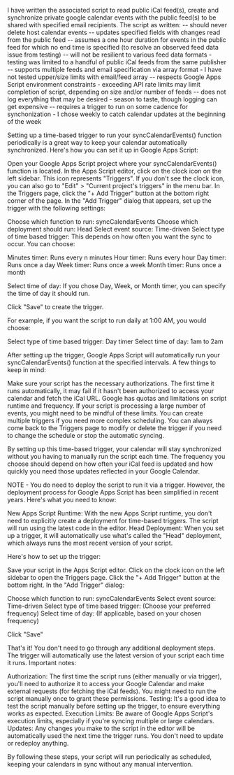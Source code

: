 I have written the associated script to read public iCal feed(s), create and synchronize private google calendar events with the public feed(s) to be shared with specified email recipients. The script as written:
-- should never delete host calendar events
-- updates specified fields with changes read from the public feed
-- assumes a one hour duration for events in the public feed for which no end time is specified (to resolve an observed feed data issue from testing)
-- will not be resilient to various feed data formats - testing was limited to a handful of public iCal feeds from the same publisher
-- supports multiple feeds and email specification via array format - I have not tested upper/size limits with email/feed array
-- respects Google Apps Script environment constraints - exceeding API rate limits may limit completion of script, depending on size and/or number of feeds
-- does not log everything that may be desired - season to taste, though logging can get expensive
-- requires a trigger to run on some cadence for synchonization - I chose weekly to catch calendar updates at the beginning of the week


Setting up a time-based trigger to run your syncCalendarEvents() function periodically is a great way to keep your calendar automatically synchronized. Here's how you can set it up in Google Apps Script:

Open your Google Apps Script project where your syncCalendarEvents() function is located.
In the Apps Script editor, click on the clock icon on the left sidebar. This icon represents "Triggers".
If you don't see the clock icon, you can also go to "Edit" > "Current project's triggers" in the menu bar.
In the Triggers page, click the "+ Add Trigger" button at the bottom right corner of the page.
In the "Add Trigger" dialog that appears, set up the trigger with the following settings:

Choose which function to run: syncCalendarEvents
Choose which deployment should run: Head
Select event source: Time-driven
Select type of time based trigger: This depends on how often you want the sync to occur. You can choose:

Minutes timer: Runs every n minutes
Hour timer: Runs every hour
Day timer: Runs once a day
Week timer: Runs once a week
Month timer: Runs once a month

Select time of day: If you chose Day, Week, or Month timer, you can specify the time of day it should run.

Click "Save" to create the trigger.

For example, if you want the script to run daily at 1:00 AM, you would choose:

Select type of time based trigger: Day timer
Select time of day: 1am to 2am

After setting up the trigger, Google Apps Script will automatically run your syncCalendarEvents() function at the specified intervals.
A few things to keep in mind:

Make sure your script has the necessary authorizations. The first time it runs automatically, it may fail if it hasn't been authorized to access your calendar and fetch the iCal URL.
Google has quotas and limitations on script runtime and frequency. If your script is processing a large number of events, you might need to be mindful of these limits.
You can create multiple triggers if you need more complex scheduling.
You can always come back to the Triggers page to modify or delete the trigger if you need to change the schedule or stop the automatic syncing.

By setting up this time-based trigger, your calendar will stay synchronized without you having to manually run the script each time. The frequency you choose should depend on how often your iCal feed is updated and how quickly you need those updates reflected in your Google Calendar.

NOTE - You do need to deploy the script to run it via a trigger. However, the deployment process for Google Apps Script has been simplified in recent years. Here's what you need to know:

New Apps Script Runtime:
With the new Apps Script runtime, you don't need to explicitly create a deployment for time-based triggers. The script will run using the latest code in the editor.
Head Deployment:
When you set up a trigger, it will automatically use what's called the "Head" deployment, which always runs the most recent version of your script.

Here's how to set up the trigger:

Save your script in the Apps Script editor.
Click on the clock icon on the left sidebar to open the Triggers page.
Click the "+ Add Trigger" button at the bottom right.
In the "Add Trigger" dialog:

Choose which function to run: syncCalendarEvents
Select event source: Time-driven
Select type of time based trigger: (Choose your preferred frequency)
Select time of day: (If applicable, based on your chosen frequency)


Click "Save"

That's it! You don't need to go through any additional deployment steps. The trigger will automatically use the latest version of your script each time it runs.
Important notes:

Authorization: The first time the script runs (either manually or via trigger), you'll need to authorize it to access your Google Calendar and make external requests (for fetching the iCal feeds). You might need to run the script manually once to grant these permissions.
Testing: It's a good idea to test the script manually before setting up the trigger, to ensure everything works as expected.
Execution Limits: Be aware of Google Apps Script's execution limits, especially if you're syncing multiple or large calendars.
Updates: Any changes you make to the script in the editor will be automatically used the next time the trigger runs. You don't need to update or redeploy anything.

By following these steps, your script will run periodically as scheduled, keeping your calendars in sync without any manual intervention.
